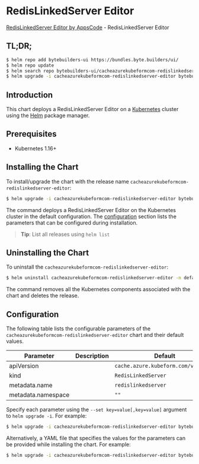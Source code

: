 # RedisLinkedServer Editor

[RedisLinkedServer Editor by AppsCode](https://byte.builders) - RedisLinkedServer Editor

## TL;DR;

```bash
$ helm repo add bytebuilders-ui https://bundles.byte.builders/ui/
$ helm repo update
$ helm search repo bytebuilders-ui/cacheazurekubeformcom-redislinkedserver-editor --version=v0.4.18
$ helm upgrade -i cacheazurekubeformcom-redislinkedserver-editor bytebuilders-ui/cacheazurekubeformcom-redislinkedserver-editor -n default --create-namespace --version=v0.4.18
```

## Introduction

This chart deploys a RedisLinkedServer Editor on a [Kubernetes](http://kubernetes.io) cluster using the [Helm](https://helm.sh) package manager.

## Prerequisites

- Kubernetes 1.16+

## Installing the Chart

To install/upgrade the chart with the release name `cacheazurekubeformcom-redislinkedserver-editor`:

```bash
$ helm upgrade -i cacheazurekubeformcom-redislinkedserver-editor bytebuilders-ui/cacheazurekubeformcom-redislinkedserver-editor -n default --create-namespace --version=v0.4.18
```

The command deploys a RedisLinkedServer Editor on the Kubernetes cluster in the default configuration. The [configuration](#configuration) section lists the parameters that can be configured during installation.

> **Tip**: List all releases using `helm list`

## Uninstalling the Chart

To uninstall the `cacheazurekubeformcom-redislinkedserver-editor`:

```bash
$ helm uninstall cacheazurekubeformcom-redislinkedserver-editor -n default
```

The command removes all the Kubernetes components associated with the chart and deletes the release.

## Configuration

The following table lists the configurable parameters of the `cacheazurekubeformcom-redislinkedserver-editor` chart and their default values.

|     Parameter      | Description |                    Default                     |
|--------------------|-------------|------------------------------------------------|
| apiVersion         |             | <code>cache.azure.kubeform.com/v1alpha1</code> |
| kind               |             | <code>RedisLinkedServer</code>                 |
| metadata.name      |             | <code>redislinkedserver</code>                 |
| metadata.namespace |             | <code>""</code>                                |


Specify each parameter using the `--set key=value[,key=value]` argument to `helm upgrade -i`. For example:

```bash
$ helm upgrade -i cacheazurekubeformcom-redislinkedserver-editor bytebuilders-ui/cacheazurekubeformcom-redislinkedserver-editor -n default --create-namespace --version=v0.4.18 --set apiVersion=cache.azure.kubeform.com/v1alpha1
```

Alternatively, a YAML file that specifies the values for the parameters can be provided while
installing the chart. For example:

```bash
$ helm upgrade -i cacheazurekubeformcom-redislinkedserver-editor bytebuilders-ui/cacheazurekubeformcom-redislinkedserver-editor -n default --create-namespace --version=v0.4.18 --values values.yaml
```
